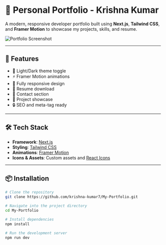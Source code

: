 # 💼 Personal Portfolio - Krishna Kumar

A modern, responsive developer portfolio built using **Next.js**, **Tailwind CSS**, and **Framer Motion** to showcase my projects, skills, and resume.

![Portfolio Screenshot](./public/preview.png) <!-- Optional: Add screenshot image -->

---

## 🚀 Features

- 🌙 Light/Dark theme toggle  
- ⚡ Framer Motion animations  
- 📱 Fully responsive design  
- 📄 Resume download  
- 💬 Contact section  
- 📸 Project showcase  
- 🔒 SEO and meta-tag ready

---

## 🛠️ Tech Stack

- **Framework**: [Next.js](https://nextjs.org/)
- **Styling**: [Tailwind CSS](https://tailwindcss.com/)
- **Animations**: [Framer Motion](https://www.framer.com/motion/)
- **Icons & Assets**: Custom assets and [React Icons](https://react-icons.github.io/react-icons/)

---

## 📦 Installation

```bash
# Clone the repository
git clone https://github.com/krishna-kumar7/My-Portfolio.git

# Navigate into the project directory
cd My-Portfolio

# Install dependencies
npm install

# Run the development server
npm run dev
